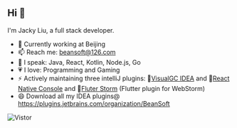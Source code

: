 ## Hi 👋

<!--
**beansoft/beansoft** is a ✨ _special_ ✨ repository because its `README.md` (this file) appears on your GitHub profile.

Here are some ideas to get you started:

- 🔭 I’m currently working on ...
- 🌱 I’m currently learning ...
- 👯 I’m looking to collaborate on ...
- 🤔 I’m looking for help with ...
- 💬 Ask me about ...
- 📫 How to reach me: ...
- 😄 Pronouns: ...
- ⚡ Fun fact: ...
- 🌱 Currently learning Flutter and IDEA plugin development
-->
I'm Jacky Liu, a full stack developer.

- 🔭 Currently working at Beijing
- 📫 Reach me: beansoft@126.com
- 🎤 I speak: Java, React, Kotlin, Node.js, Go
- 💗 I love: Programming and Gaming
- ⚡ Actively maintaining three intelliJ plugins: 🧩[VisualGC IDEA](https://github.com/beansoft/visualgc_java8/) and 🧩[React Native Console](https://github.com/beansoft/react-native-console/) and 🧩[Fluter Storm](https://github.com/beansoft/flutter-storm-support) (Flutter plugin for WebStorm)
- 😄 Download all my IDEA plugins@ https://plugins.jetbrains.com/organization/BeanSoft

![Vistor](https://visitor-badge.glitch.me/badge?page_id=beansoft)

